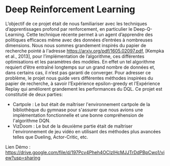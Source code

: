 # Deep Reinforcement Learning 

L’objectif de ce projet était de nous familiariser avec les techniques d’apprentissages profond par renforcement, en particulier le Deep-Q-Learning. Cette technique récente permet à un agent d’apprendre des politiques efficaces même avec des données d’entrées à nombreuses dimensions.
Nous nous sommes grandement inspirés du papier de recherche pointé à l'adresse https://arxiv.org/pdf/1605.02097.pdf, [Kempka et al., 2013], pour l’implémentation de l’algorithme, ces différentes optimisations et les paramètres des modèles. En effet un tel algorithme requiert d’être entraîné longtemps sur un grand nombre de données et, dans certains cas, il n’est pas garanti de converger. Pour adresser ce problème, le projet nous guide vers différentes méthodes inspirées du papier de recherche, à savoir l’Expérience epsilon-greedy et l’Expérience Replay qui améliorent grandement les performances du DQL.
Ce projet est constitutié de deux parties:

- Cartpole : Le but était de maîtriser l'environnement cartpole de la bibliothèque du gymnase pour s'assurer que nous avions une implémentation fonctionnelle et une bonne compréhension de l'algorithme DQN.
- VizDoom : Le but de la deuxième partie était de maîtriser l'environnement de jeu vidéo en utilisant des méthodes plus avancées telles que Dueling, Actor-Critic, etc.

Lien Démo : https://drive.google.com/file/d/197Pcv4Pheh4OCIzIHcMJJTrDdPBpCwo1/view?usp=sharing
